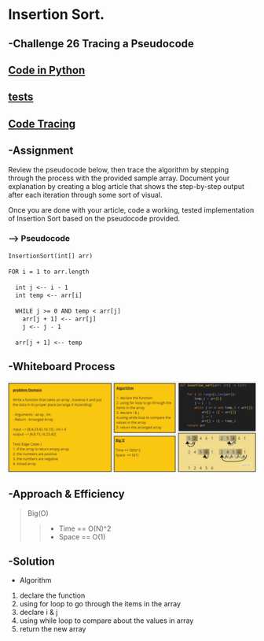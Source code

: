 # Insertion Sort.

## -Challenge 26 Tracing a Pseudocode 

## [Code in Python](insertion_sort.py)
## [tests](../tests/test_insertion_sort.py)
## [Code Tracing](Trace.md)

## -Assignment

Review the pseudocode below, then trace the algorithm by stepping through the process with the provided sample array. Document your explanation by creating a blog article that shows the step-by-step output after each iteration through some sort of visual.

Once you are done with your article, code a working, tested implementation of Insertion Sort based on the pseudocode provided.

### --> Pseudocode

    InsertionSort(int[] arr)

    FOR i = 1 to arr.length

      int j <-- i - 1
      int temp <-- arr[i]

      WHILE j >= 0 AND temp < arr[j]
        arr[j + 1] <-- arr[j]
        j <-- j - 1

      arr[j + 1] <-- temp

## -Whiteboard Process

 ![WHITEBOARD](cc26.jpg)

## -Approach & Efficiency

>Big(O)
>>- Time  == O(N)^2
>>- Space == O(1)


## -Solution
- Algorithm
1. declare the function
2. using for loop to go through the items in the array
3. declare i & j
4. using while loop to compare about the values in array 
5. return the new array
